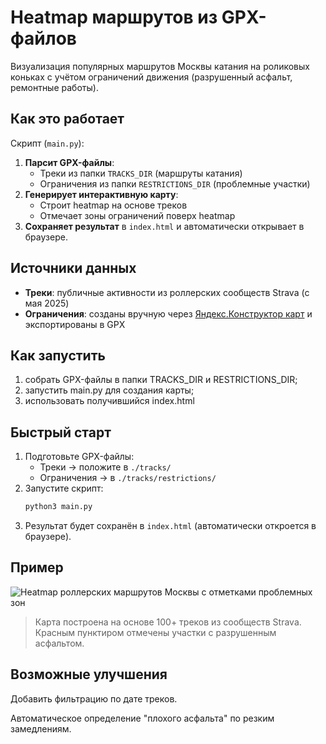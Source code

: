 # Heatmap маршрутов из GPX-файлов
Визуализация популярных маршрутов Москвы катания на роликовых коньках с учётом ограничений движения (разрушенный асфальт, ремонтные работы).

## Как это работает
Скрипт (`main.py`):
1. **Парсит GPX-файлы**:
   - Треки из папки `TRACKS_DIR` (маршруты катания)
   - Ограничения из папки `RESTRICTIONS_DIR` (проблемные участки)
2. **Генерирует интерактивную карту**:
   - Строит heatmap на основе треков
   - Отмечает зоны ограничений поверх heatmap
3. **Сохраняет результат** в `index.html` и автоматически открывает в браузере.

## Источники данных
- **Треки**: публичные активности из роллерских сообществ Strava (с мая 2025)
- **Ограничения**: созданы вручную через [Яндекс.Конструктор карт](https://yandex.ru/map-constructor/) и экспортированы в GPX
## Как запустить
1) собрать GPX-файлы в папки TRACKS_DIR и RESTRICTIONS_DIR;
2) запустить main.py для создания карты;
3) использовать получившийся index.html

## Быстрый старт
1. Подготовьте GPX-файлы:
   - Треки → положите в `./tracks/`
   - Ограничения → в `./tracks/restrictions/`
2. Запустите скрипт:
   ```bash
   python3 main.py
3. Результат будет сохранён в `index.html` (автоматически откроется в браузере).
   
## Пример   
![Heatmap роллерских маршрутов Москвы с отметками проблемных зон](Screenshot.png)  
> Карта построена на основе 100+ треков из сообществ Strava. Красным пунктиром отмечены участки с разрушенным асфальтом.

## Возможные улучшения
Добавить фильтрацию по дате треков.

Автоматическое определение "плохого асфальта" по резким замедлениям.
